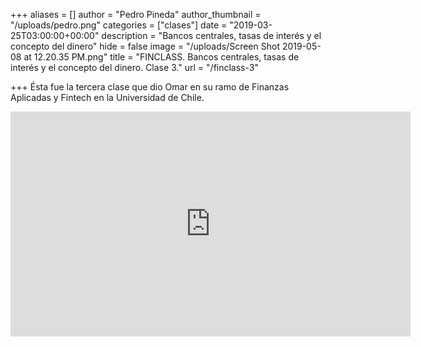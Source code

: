 +++
aliases = []
author = "Pedro Pineda"
author_thumbnail = "/uploads/pedro.png"
categories = ["clases"]
date = "2019-03-25T03:00:00+00:00"
description = "Bancos centrales, tasas de interés y el concepto del dinero"
hide = false
image = "/uploads/Screen Shot 2019-05-08 at 12.20.35 PM.png"
title = "FINCLASS. Bancos centrales, tasas de interés y el concepto del dinero. Clase 3."
url = "/finclass-3"

+++
Ésta fue la tercera clase que dio Omar en su ramo de Finanzas Aplicadas y Fintech en la Universidad de Chile.

<iframe src="https://player.vimeo.com/video/334829791" width="640" height="360" frameborder="0" allow="autoplay; fullscreen" allowfullscreen></iframe> <p><a href="https://vimeo.com/334829791"></p>